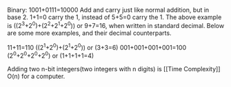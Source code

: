 
Binary:
1001+0111=10000
Add and carry just like normal addition, but in base 2. 1+1=0 carry the 1, instead of 5+5=0 carry the 1.
The above example is ((2<sup>3</sup>+2<sup>0</sup>)+(2<sup>2</sup>+2<sup>1</sup>+2<sup>0</sup>)) or 9+7=16, when written in standard decimal. Below are some more examples, and their decimal counterparts.

11+11=110 ((2<sup>1</sup>+2<sup>0</sup>)+(2<sup>1</sup>+2<sup>0</sup>)) or (3+3=6)
001+001+001+001=100 (2<sup>0</sup>+2<sup>0</sup>+2<sup>0</sup>+2<sup>0</sup>) or (1+1+1+1=4)

Adding two n-bit integers(two integers with n digits) is [[Time Complexity]] O(n) for a computer.